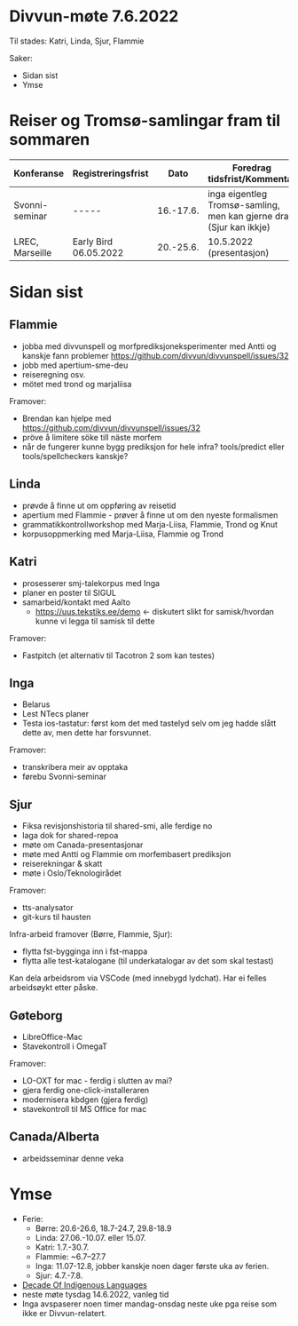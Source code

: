 # Divvun-møte 7.6.2022

Til stades: Katri, Linda, Sjur, Flammie

Saker:

* Sidan sist
* Ymse

# Reiser og Tromsø-samlingar fram til sommaren

| Konferanse | Registreringsfrist | Dato            | Foredrag tidsfrist/Kommentar
| ---------- | ------------------ | --------------  | ------------------
| Svonni-seminar      | -----                 | 16.-17.6. | inga eigentleg Tromsø-samling, men kan gjerne dra (Sjur kan ikkje)
| LREC, Marseille     | Early Bird 06.05.2022 | 20.-25.6. | 10.5.2022 (presentasjon)

# Sidan sist

## Flammie

* jobba med divvunspell og morfprediksjoneksperimenter med Antti og kanskje fann problemer <https://github.com/divvun/divvunspell/issues/32>
* jobb med apertium-sme-deu
* reiseregning osv.
* mötet med trond og marjaliisa 

Framover:

* Brendan kan hjelpe med <https://github.com/divvun/divvunspell/issues/32>
* pröve å limitere söke till näste morfem
* når de fungerer kunne bygg prediksjon for hele infra? tools/predict eller tools/spellcheckers kanskje?

## Linda

* prøvde å finne ut om oppføring av reisetid
* apertium med Flammie - prøver å finne ut om den nyeste formalismen
* grammatikkontrollworkshop med Marja-Liisa, Flammie, Trond og Knut
* korpusoppmerking med Marja-Liisa, Flammie og Trond

## Katri

* prosesserer smj-talekorpus med Inga
* planer en poster til SIGUL
* samarbeid/kontakt med Aalto
    * https://uus.tekstiks.ee/demo <- diskutert slikt for samisk/hvordan kunne vi legga til samisk til dette

Framover:
* Fastpitch (et alternativ til Tacotron 2 som kan testes)

## Inga

* Belarus
* Lest NTecs planer
* Testa ios-tastatur: først kom det med tastelyd selv om jeg hadde slått dette av, men dette har forsvunnet. 

Framover:
* transkribera meir av opptaka
* førebu Svonni-seminar

## Sjur

* Fiksa revisjonshistoria til shared-smi, alle ferdige no
* laga dok for shared-repoa
* møte om Canada-presentasjonar
* møte med Antti og Flammie om morfembasert prediksjon
* reiserekningar & skatt
* møte i Oslo/Teknologirådet

Framover:

* tts-analysator
* git-kurs til hausten

Infra-arbeid framover (Børre, Flammie, Sjur):

* flytta fst-bygginga inn i fst-mappa
* flytta alle test-katalogane (til underkatalogar av det som skal testast)

Kan dela arbeidsrom via VSCode (med innebygd lydchat). Har ei felles arbeidsøykt etter påske.

## Gøteborg

* LibreOffice-Mac
* Stavekontroll i OmegaT

Framover:

* LO-OXT for mac - ferdig i slutten av mai?
* gjera ferdig one-click-installeraren
* modernisera kbdgen (gjera ferdig)
* stavekontroll til MS Office for mac

## Canada/Alberta

* arbeidsseminar denne veka

# Ymse

* Ferie:
    * Børre: 20.6-26.6, 18.7-24.7, 29.8-18.9
    * Linda: 27.06.-10.07. eller 15.07.
    * Katri: 1.7.-30.7.
    * Flammie: ~6.7–27.7
    * Inga: 11.07-12.8, jobber kanskje noen dager første uka av ferien.
    * Sjur: 4.7.-7.8.
* [Decade Of Indigenous Languages](https://fpcc.ca/stories/the-decade-of-indigenous-languages/)
* neste møte tysdag 14.6.2022, vanleg tid
* Inga avspaserer noen timer mandag-onsdag neste uke pga reise som ikke er Divvun-relatert.
